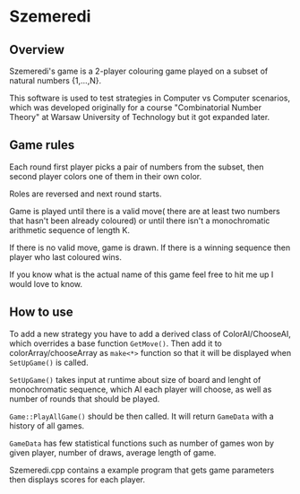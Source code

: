 # Szemeredi

## Overview 

Szemeredi's game is a 2-player colouring game played on a subset of natural numbers {1,...,N}.

This software is used to test strategies in Computer vs Computer scenarios, which was developed originally for a course 
"Combinatorial Number Theory" at Warsaw University of Technology but it got expanded later.

## Game rules

Each round first player picks a pair of numbers from the subset, then second player colors one of them in their own color.

Roles are reversed and next round starts.

Game is played until there is a valid move( there are at least two numbers that hasn't been already coloured) or until
there isn't a monochromatic arithmetic sequence of length K.

If there is no valid move, game is drawn.
If there is a winning sequence then player who last coloured wins.

If you know what is the actual name of this game feel free to hit me up I would love to know.
## How to use

To add a new strategy you have to add a derived class of ColorAI/ChooseAI, which overrides a base function ```GetMove()```.
Then add it to colorArray/chooseArray as ```make<*>``` function so that it will be displayed when ```SetUpGame()``` is called.

```SetUpGame()``` takes input at runtime about size of board and lenght of monochromatic sequence, which AI each player will choose,
as well as number of rounds that should be played.

```Game::PlayAllGame()``` should be then called. It will return ```GameData``` with a history of all games.

```GameData``` has few statistical functions such as number of games won by given player, number of draws, average length of game.

Szemeredi.cpp contains a example program that gets game parameters then displays scores for each player.

